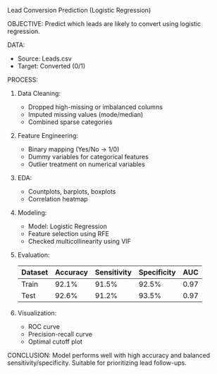 Lead Conversion Prediction (Logistic Regression)

OBJECTIVE:
Predict which leads are likely to convert using logistic regression.

DATA:
- Source: Leads.csv
- Target: Converted (0/1)

PROCESS:
1. Data Cleaning:
   - Dropped high-missing or imbalanced columns
   - Imputed missing values (mode/median)
   - Combined sparse categories

2. Feature Engineering:
   - Binary mapping (Yes/No → 1/0)
   - Dummy variables for categorical features
   - Outlier treatment on numerical variables

3. EDA:
   - Countplots, barplots, boxplots
   - Correlation heatmap

4. Modeling:
   - Model: Logistic Regression
   - Feature selection using RFE
   - Checked multicollinearity using VIF

5. Evaluation:

   | Dataset | Accuracy | Sensitivity | Specificity | AUC  |
   |---------|----------|-------------|-------------|------|
   | Train   | 92.1%    | 91.5%       | 92.5%       | 0.97 |
   | Test    | 92.6%    | 91.2%       | 93.5%       | 0.97 |

6. Visualization:
   - ROC curve
   - Precision-recall curve
   - Optimal cutoff plot

CONCLUSION:
Model performs well with high accuracy and balanced sensitivity/specificity. Suitable for prioritizing lead follow-ups.

